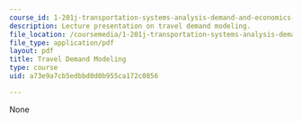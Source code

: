 ```yaml
---
course_id: 1-201j-transportation-systems-analysis-demand-and-economics-fall-2008
description: Lecture presentation on travel demand modeling.
file_location: /coursemedia/1-201j-transportation-systems-analysis-demand-and-economics-fall-2008/a73e9a7cb5edbbd0d0b955ca172c0856_MIT1_201JF08_lec05.pdf
file_type: application/pdf
layout: pdf
title: Travel Demand Modeling
type: course
uid: a73e9a7cb5edbbd0d0b955ca172c0856

---
```

None